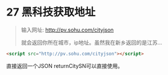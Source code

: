 # 27 黑科技获取地址

>  输入网址: http://pv.sohu.com/cityjson
>
> 就会返回你所在城市，ip地址。虽然我在新乡返回的是江苏...

```html
<script src="http://pv.sohu.com/cityjson"></script>
```

直接返回一个JSON returnCitySN可以直接使用。

